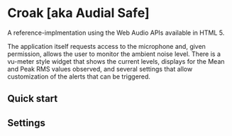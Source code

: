 # Croak [aka Audial Safe]

A reference-implmentation using the Web Audio APIs available in HTML 5.

The application itself requests access to the microphone and, given permission, allows
the user to monitor the ambient noise level. There is a vu-meter style widget that
shows the current levels, displays for the Mean and Peak RMS values observed, and several
settings that allow customization of the alerts that can be triggered.

## Quick start

## Settings

